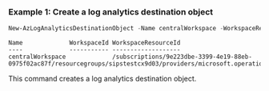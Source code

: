 ### Example 1: Create a log analytics destination object
```powershell
New-AzLogAnalyticsDestinationObject -Name centralWorkspace -WorkspaceResourceId /subscriptions/9e223dbe-3399-4e19-88eb-0975f02ac87f/resourcegroups/sipstestcx9d03/providers/microsoft.operationalinsights/workspaces/asptest4k37qz
```

```output
Name             WorkspaceId WorkspaceResourceId
----             ----------- -------------------
centralWorkspace             /subscriptions/9e223dbe-3399-4e19-88eb-0975f02ac87f/resourcegroups/sipstestcx9d03/providers/microsoft.operationalinsights/workspaces/asptest4k…
```

This command creates a log analytics destination object.
